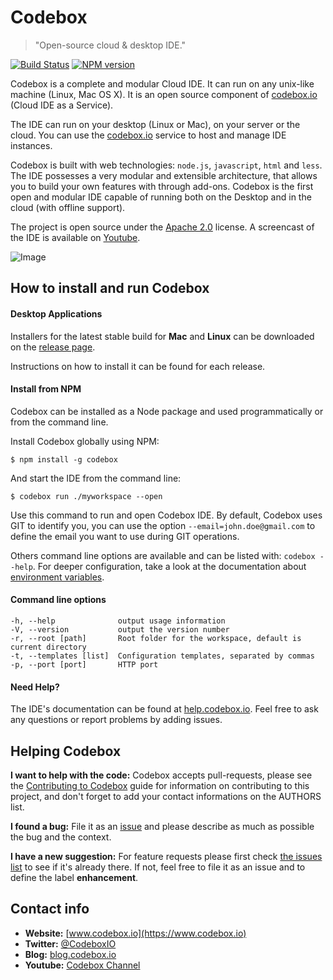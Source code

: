 # Codebox
> "Open-source cloud & desktop IDE."

[![Build Status](https://travis-ci.org/CodeboxIDE/codebox.png?branch=master)](https://travis-ci.org/CodeboxIDE/codebox)
[![NPM version](https://badge.fury.io/js/codebox.svg)](http://badge.fury.io/js/codebox)

Codebox is a complete and modular Cloud IDE. It can run on any unix-like machine (Linux, Mac OS X). It is an open source component of [codebox.io](https://www.codebox.io) (Cloud IDE as a Service).

The IDE can run on your desktop (Linux or Mac), on your server or the cloud. You can use the [codebox.io](https://www.codebox.io) service to host and manage IDE instances.

Codebox is built with web technologies: `node.js`, `javascript`, `html` and `less`. The IDE possesses a very modular and extensible architecture, that allows you to build your own features with through add-ons. Codebox is the first open and modular IDE capable of running both on the Desktop and in the cloud (with offline support).

The project is open source under the [Apache 2.0](https://github.com/FriendCode/codebox/blob/master/LICENSE) license.
A screencast of the IDE is available on [Youtube](https://www.youtube.com/watch?v=xvPEngyXA2A).

![Image](https://raw.github.com/FriendCode/codebox/master/screenshot.png)

## How to install and run Codebox

#### Desktop Applications

Installers for the latest stable build for **Mac** and **Linux** can be downloaded on the [release page](https://github.com/FriendCode/codebox/releases).

Instructions on how to install it can be found for each release.

#### Install from NPM

Codebox can be installed as a Node package and used programmatically or from the command line.

Install Codebox globally using NPM:
```
$ npm install -g codebox
```

And start the IDE from the command line:
```
$ codebox run ./myworkspace --open
```

Use this command to run and open Codebox IDE. By default, Codebox uses GIT to identify you, you can use the option ```--email=john.doe@gmail.com``` to define the email you want to use during GIT operations.

Others command line options are available and can be listed with: ```codebox --help```. For deeper configuration, take a look at the documentation about [environment variables](http://help.codebox.io/ide/env.html).

#### Command line options

```
-h, --help              output usage information
-V, --version           output the version number
-r, --root [path]       Root folder for the workspace, default is current directory
-t, --templates [list]  Configuration templates, separated by commas
-p, --port [port]       HTTP port
```

#### Need Help?

The IDE's documentation can be found at [help.codebox.io](http://help.codebox.io). Feel free to ask any questions or report problems by adding issues.

## Helping Codebox

**I want to help with the code:** Codebox accepts pull-requests, please see the [Contributing to Codebox](https://github.com/FriendCode/codebox/blob/master/CONTRIBUTING.md) guide for information on contributing to this project, and don't forget to add your contact informations on the AUTHORS list.

**I found a bug:** File it as an [issue](https://github.com/FriendCode/codebox/issues) and please describe as much as possible the bug and the context.

**I have a new suggestion:** For feature requests please first check [the issues list](https://github.com/FriendCode/codebox/issues) to see if it's already there. If not, feel free to file it as an issue and to define the label **enhancement**.

## Contact info

* **Website:** [www.codebox.io](https://www.codebox.io)
* **Twitter:** [@CodeboxIO](https://twitter.com/CodeboxIO)
* **Blog:** [blog.codebox.io](http://blog.codebox.io)
* **Youtube:** [Codebox Channel](http://www.youtube.com/channel/UCWocQwS2VmDS3Ej0LQYWVIw)


